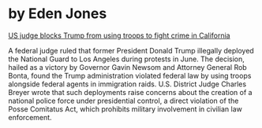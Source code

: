 <h1>by Eden Jones </h1>

<p><a href= "TheWeekendTakestheStageANight.html" target= "blank">US judge blocks Trump from using troops to fight crime in California </a></p>
<p>A federal judge ruled that former President Donald Trump illegally deployed the National Guard to Los Angeles during protests in June. The decision, hailed as a victory by Governor Gavin Newsom and Attorney General Rob Bonta, found the Trump administration violated federal law by using troops alongside federal agents in immigration raids. U.S. District Judge Charles Breyer wrote that such deployments raise concerns about the creation of a national police force under presidential control, a direct violation of the Posse Comitatus Act, which prohibits military involvement in civilian law enforcement.</p>
